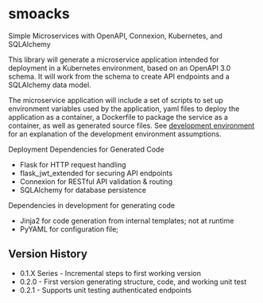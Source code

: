 # smoacks
Simple Microservices with OpenAPI, Connexion, Kubernetes, and SQLAlchemy

This library will generate a microservice application intended for deployment
in a Kubernetes environment, based on an OpenAPI 3.0 schema. It will work
from the schema to create API endpoints and a SQLAlchemy data model.

The microservice application will include a set of scripts to set up
environment variables used by the application, yaml files to deploy the
application as a container, a Dockerfile to package the service as a container,
as well as generated source files. See [development environment](DEV_ENVIRONMENT.md)
for an explanation of the development environment assumptions.

Deployment Dependencies for Generated Code

- Flask for HTTP request handling
- flask_jwt_extended for securing API endpoints
- Connexion for RESTful API validation & routing
- SQLAlchemy for database persistence

Dependencies in development for generating code
- Jinja2 for code generation from internal templates; not at runtime
- PyYAML for configuration file; 

Version History
---------------

* 0.1.X Series - Incremental steps to first working version
* 0.2.0 - First version generating structure, code, and working unit test
* 0.2.1 - Supports unit testing authenticated endpoints
